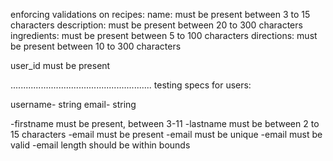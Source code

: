 enforcing validations on recipes:
name: must be present between 3 to 15 characters
description: must be present between 20 to 300 characters
ingredients: must be present between 5 to 100 characters
directions: must be present between 10 to 300 characters

user_id must be present

........................................................
testing specs for users:

username- string
email- string

-firstname must be present, between 3-11
-lastname must be between 2 to 15 characters
-email must be present
-email must be unique
-email must be valid
-email length should be within bounds